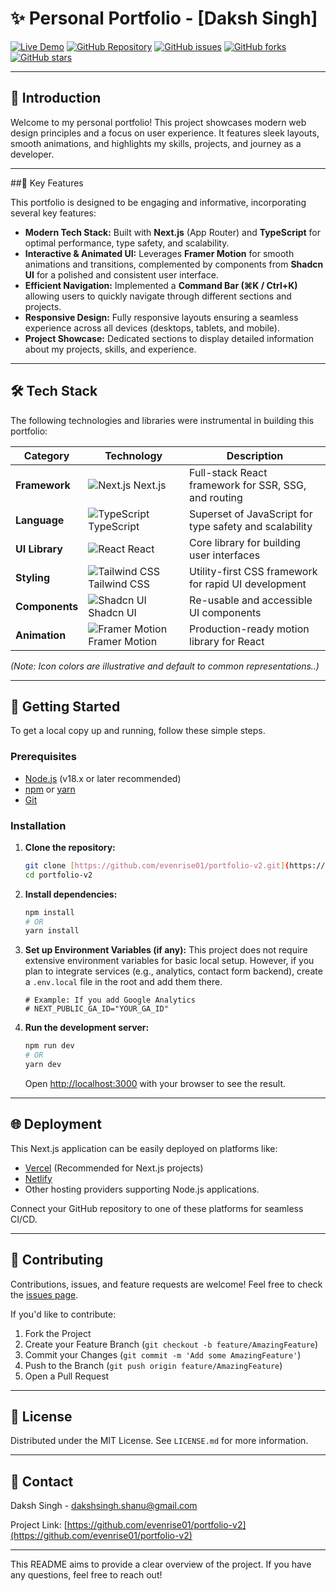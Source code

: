 # ✨ Personal Portfolio - [Daksh Singh]

[![Live Demo](https://img.shields.io/badge/Live%20Demo-Visit%20Now-brightgreen?style=for-the-badge&logo=vercel)](https://dakshsingh-portfolio.vercel.app/)
[![GitHub Repository](https://img.shields.io/badge/GitHub-Repo-blue?style=for-the-badge&logo=github)](https://github.com/evenrise01/portfolio-v2)
[![GitHub issues](https://img.shields.io/github/issues/evenrise01/portfolio-v2?style=for-the-badge)](https://github.com/evenrise01/portfolio-v2/issues)
[![GitHub forks](https://img.shields.io/github/forks/evenrise01/portfolio-v2?style=for-the-badge)](https://github.com/evenrise01/portfolio-v2/network)
[![GitHub stars](https://img.shields.io/github/stars/evenrise01/portfolio-v2?style=for-the-badge)](https://github.com/evenrise01/portfolio-v2/stargazers)

---

## 🚀 Introduction

Welcome to my personal portfolio! This project showcases modern web design principles and a focus on user experience. It features sleek layouts, smooth animations, and highlights my skills, projects, and journey as a developer.



---

##🌟 Key Features

This portfolio is designed to be engaging and informative, incorporating several key features:

* **Modern Tech Stack:** Built with **Next.js** (App Router) and **TypeScript** for optimal performance, type safety, and scalability.
* **Interactive & Animated UI:** Leverages **Framer Motion** for smooth animations and transitions, complemented by components from **Shadcn UI** for a polished and consistent user interface.
* **Efficient Navigation:** Implemented a **Command Bar (⌘K / Ctrl+K)** allowing users to quickly navigate through different sections and projects.
* **Responsive Design:** Fully responsive layouts ensuring a seamless experience across all devices (desktops, tablets, and mobile).
* **Project Showcase:** Dedicated sections to display detailed information about my projects, skills, and experience.

---

## 🛠️ Tech Stack

The following technologies and libraries were instrumental in building this portfolio:

| Category         | Technology                                                                | Description                                          |
|------------------|---------------------------------------------------------------------------|------------------------------------------------------|
| **Framework** | ![Next.js](https://cdn.simpleicons.org/nextdotjs/000000) Next.js           | Full-stack React framework for SSR, SSG, and routing |
| **Language** | ![TypeScript](https://cdn.simpleicons.org/typescript/3178C6) TypeScript   | Superset of JavaScript for type safety and scalability |
| **UI Library** | ![React](https://cdn.simpleicons.org/react/61DAFB) React                   | Core library for building user interfaces            |
| **Styling** | ![Tailwind CSS](https://cdn.simpleicons.org/tailwindcss/06B6D4) Tailwind CSS | Utility-first CSS framework for rapid UI development |
| **Components** | ![Shadcn UI](https://cdn.simpleicons.org/shadcnui/000000) Shadcn UI         | Re-usable and accessible UI components               |
| **Animation** | ![Framer Motion](https://cdn.simpleicons.org/framer/0055FF) Framer Motion   | Production-ready motion library for React            |

*(Note: Icon colors are illustrative and default to common representations..)*

---

## 🚀 Getting Started

To get a local copy up and running, follow these simple steps.

### Prerequisites

* [Node.js](https://nodejs.org/) (v18.x or later recommended)
* [npm](https://www.npmjs.com/) or [yarn](https://yarnpkg.com/)
* [Git](https://git-scm.com/)

### Installation

1.  **Clone the repository:**
    ```bash
    git clone [https://github.com/evenrise01/portfolio-v2.git](https://github.com/evenrise01/portfolio-v2.git)
    cd portfolio-v2
    ```

2.  **Install dependencies:**
    ```bash
    npm install
    # OR
    yarn install
    ```

3.  **Set up Environment Variables (if any):**
    This project does not require extensive environment variables for basic local setup. However, if you plan to integrate services (e.g., analytics, contact form backend), create a `.env.local` file in the root and add them there.
    ```env
    # Example: If you add Google Analytics
    # NEXT_PUBLIC_GA_ID="YOUR_GA_ID"
    ```

4.  **Run the development server:**
    ```bash
    npm run dev
    # OR
    yarn dev
    ```
    Open [http://localhost:3000](http://localhost:3000) with your browser to see the result.

---

## 🌐 Deployment

This Next.js application can be easily deployed on platforms like:

* [Vercel](https://vercel.com/) (Recommended for Next.js projects)
* [Netlify](https://www.netlify.com/)
* Other hosting providers supporting Node.js applications.

Connect your GitHub repository to one of these platforms for seamless CI/CD.

---

## 🤝 Contributing

Contributions, issues, and feature requests are welcome! Feel free to check the [issues page](https://github.com/evenrise01/portfolio-v2/issues).

If you'd like to contribute:

1.  Fork the Project
2.  Create your Feature Branch (`git checkout -b feature/AmazingFeature`)
3.  Commit your Changes (`git commit -m 'Add some AmazingFeature'`)
4.  Push to the Branch (`git push origin feature/AmazingFeature`)
5.  Open a Pull Request

---

## 📜 License

Distributed under the MIT License. See `LICENSE.md` for more information.

---

## 📧 Contact

Daksh Singh - dakshsingh.shanu@gmail.com

Project Link: [https://github.com/evenrise01/portfolio-v2](https://github.com/evenrise01/portfolio-v2)

---

This README aims to provide a clear overview of the project. If you have any questions, feel free to reach out!
